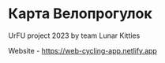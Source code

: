 # Карта Велопрогулок

UrFU project 2023 by team Lunar Kitties

Website - https://web-cycling-app.netlify.app
